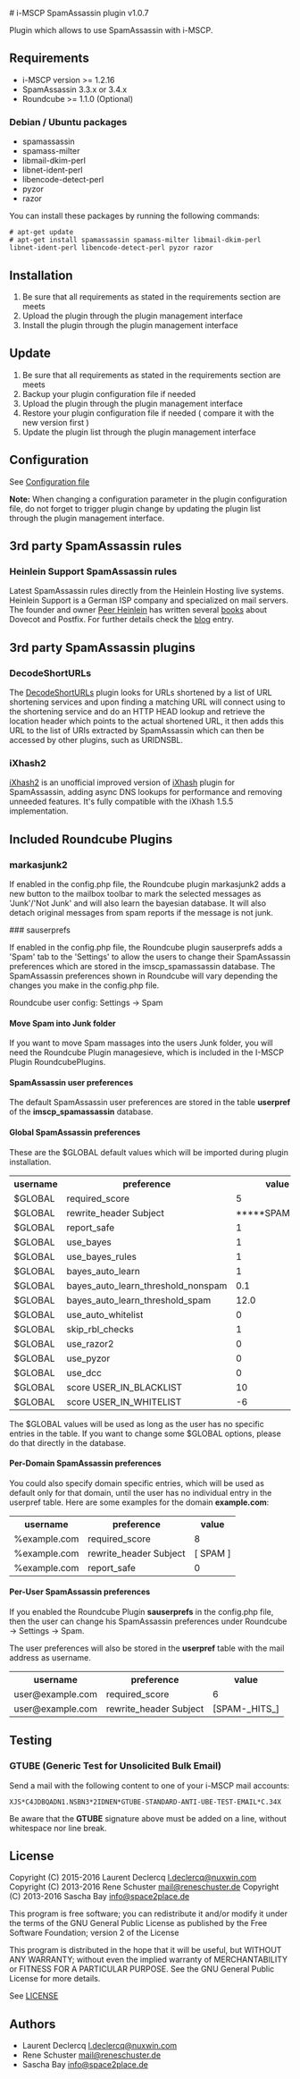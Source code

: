# i-MSCP SpamAssassin plugin v1.0.7

Plugin which allows to use SpamAssassin with i-MSCP.

## Requirements

* i-MSCP version >= 1.2.16
* SpamAssassin 3.3.x or 3.4.x
* Roundcube >= 1.1.0 (Optional)

### Debian / Ubuntu packages 

* spamassassin
* spamass-milter
* libmail-dkim-perl
* libnet-ident-perl
* libencode-detect-perl
* pyzor
* razor

You can install these packages by running the following commands:

```
# apt-get update
# apt-get install spamassassin spamass-milter libmail-dkim-perl libnet-ident-perl libencode-detect-perl pyzor razor
```

## Installation

1. Be sure that all requirements as stated in the requirements section are meets
2. Upload the plugin through the plugin management interface
3. Install the plugin through the plugin management interface

## Update

1. Be sure that all requirements as stated in the requirements section are meets
2. Backup your plugin configuration file if needed
3. Upload the plugin through the plugin management interface
4. Restore your plugin configuration file if needed ( compare it with the new version first )
5. Update the plugin list through the plugin management interface

## Configuration

See [Configuration file](../SpamAssassin/config.php)

**Note:** When changing a configuration parameter in the plugin configuration file, do not forget to trigger plugin
change by updating the plugin list through the plugin management interface.

## 3rd party SpamAssassin rules

### Heinlein Support SpamAssassin rules

Latest SpamAssassin rules directly from the Heinlein Hosting live systems.
Heinlein Support is a German ISP company and specialized on mail servers. 
The founder and owner [Peer Heinlein](https://de.wikipedia.org/wiki/Peer_Heinlein "Peer Heinlein") has written several [books](https://portal.dnb.de/opac.htm?method=simpleSearch&query=123703522) about Dovecot and Postfix.
For further details check the [blog](https://www.heinlein-support.de/blog/news/aktuelle-spamassassin-regeln-von-heinlein-support/ "Aktuelle SpamAssassin-Regeln von Heinlein Support") entry.

## 3rd party SpamAssassin plugins

### DecodeShortURLs

The [DecodeShortURLs](https://github.com/smfreegard/DecodeShortURLs "DecodeShortURLs") plugin looks for URLs shortened
by a list of URL shortening services and upon finding a matching URL will connect using to the shortening service and do
an HTTP HEAD lookup and retrieve the location header which points to the actual shortened URL, it then adds this URL to
the list of URIs extracted by SpamAssassin which can then be accessed by other plugins, such as URIDNSBL.

### iXhash2

[iXhash2](http://mailfud.org/iXhash2/ "iXhash2") is an unofficial improved version of 
[iXhash](http://www.ixhash.net/ "iXhash") plugin for SpamAssassin, adding async DNS lookups for performance and removing
unneeded features. It's fully compatible with the iXhash 1.5.5 implementation.

## Included Roundcube Plugins

### markasjunk2

If enabled in the config.php file, the Roundcube plugin markasjunk2 adds a new button to the mailbox toolbar to mark the
selected messages as 'Junk'/'Not Junk' and will also learn the bayesian database. It will also detach original messages
from spam reports if the message is not junk.

### sauserprefs

If enabled in the config.php file, the Roundcube plugin sauserprefs adds a 'Spam' tab to the 'Settings' to allow the
users to change their SpamAssassin preferences which are stored in the imscp_spamassassin database. The SpamAssassin
preferences shown in Roundcube will vary depending the changes you make in the config.php file.

Roundcube user config: Settings -> Spam

#### Move Spam into Junk folder

If you want to move Spam massages into the users Junk folder, you will need the Roundcube Plugin managesieve, which is
included in the I-MSCP Plugin RoundcubePlugins.

#### SpamAssassin user preferences

The default SpamAssassin user preferences are stored in the table **userpref** of the **imscp_spamassassin** database.

#### Global SpamAssassin preferences

These are the $GLOBAL default values which will be imported during plugin installation.

<table>
	<tr>
		<th>username</th>
		<th>preference</th>
		<th>value</th>
	</tr>
	<tr>
		<td>$GLOBAL</td>
		<td>required_score</td>
		<td>5</td>
	</tr>
	<tr>
		<td>$GLOBAL</td>
		<td>rewrite_header Subject</td>
		<td>*****SPAM*****</td>
	</tr>
	<tr>
		<td>$GLOBAL</td>
		<td>report_safe</td>
		<td>1</td>
	</tr>
	<tr>
		<td>$GLOBAL</td>
		<td>use_bayes</td>
		<td>1</td>
	</tr>
	<tr>
		<td>$GLOBAL</td>
		<td>use_bayes_rules</td>
		<td>1</td>
	</tr>
	<tr>
		<td>$GLOBAL</td>
		<td>bayes_auto_learn</td>
		<td>1</td>
	</tr>
	<tr>
		<td>$GLOBAL</td>
		<td>bayes_auto_learn_threshold_nonspam</td>
		<td>0.1</td>
	</tr>
	<tr>
		<td>$GLOBAL</td>
		<td>bayes_auto_learn_threshold_spam</td>
		<td>12.0</td>
	</tr>
	<tr>
		<td>$GLOBAL</td>
		<td>use_auto_whitelist</td>
		<td>0</td>
	</tr>
	<tr>
		<td>$GLOBAL</td>
		<td>skip_rbl_checks</td>
		<td>1</td>
	</tr>
	<tr>
		<td>$GLOBAL</td>
		<td>use_razor2</td>
		<td>0</td>
	</tr>
	<tr>
		<td>$GLOBAL</td>
		<td>use_pyzor</td>
		<td>0</td>
	</tr>
	<tr>
		<td>$GLOBAL</td>
		<td>use_dcc</td>
		<td>0</td>
	</tr>
	<tr>
		<td>$GLOBAL</td>
		<td>score USER_IN_BLACKLIST</td>
		<td>10</td>
	</tr>
	<tr>
		<td>$GLOBAL</td>
		<td>score USER_IN_WHITELIST</td>
		<td>-6</td>
	</tr>
</table>


The $GLOBAL values will be used as long as the user has no specific entries in the table. If you want to change some
$GLOBAL options, please do that directly in the database.

#### Per-Domain SpamAssassin preferences

You could also specify domain specific entries, which will be used as default only for that domain, until the user has
no individual entry in the userpref table. Here are some examples for the domain **example.com**:

<table>
	<tr>
		<th>username</th>
		<th>preference</th>
		<th>value</th>
	</tr>
	<tr>
		<td>%example.com</td>
		<td>required_score</td>
		<td>8</td>
	</tr>
	<tr>
		<td>%example.com</td>
		<td>rewrite_header Subject</td>
		<td>[ SPAM ]</td>
	</tr>
	<tr>
		<td>%example.com</td>
		<td>report_safe</td>
		<td>0</td>
	</tr>
</table>

#### Per-User SpamAssassin preferences

If you enabled the Roundcube Plugin **sauserprefs** in the config.php file, then the user can change his SpamAssassin
preferences under Roundcube -> Settings -> Spam.

The user preferences will also be stored in the **userpref** table with the mail address as username.

<table>
	<tr>
		<th>username</th>
		<th>preference</th>
		<th>value</th>
	</tr>
	<tr>
		<td>user@example.com</td>
		<td>required_score</td>
		<td>6</td>
	</tr>
	<tr>
		<td>user@example.com</td>
		<td>rewrite_header Subject</td>
		<td>[SPAM-_HITS_]</td>
	</tr>
</table>


## Testing

### GTUBE (Generic Test for Unsolicited Bulk Email)

Send a mail with the following content to one of your i-MSCP mail accounts:

```
XJS*C4JDBQADN1.NSBN3*2IDNEN*GTUBE-STANDARD-ANTI-UBE-TEST-EMAIL*C.34X
```

Be aware that the **GTUBE** signature above must be added on a line, without whitespace nor line break.

## License

Copyright (C) 2015-2016 Laurent Declercq <l.declercq@nuxwin.com>
Copyright (C) 2013-2016 Rene Schuster <mail@reneschuster.de>
Copyright (C) 2013-2016 Sascha Bay <info@space2place.de>

This program is free software; you can redistribute it and/or modify
it under the terms of the GNU General Public License as published by
the Free Software Foundation; version 2 of the License

This program is distributed in the hope that it will be useful,
but WITHOUT ANY WARRANTY; without even the implied warranty of
MERCHANTABILITY or FITNESS FOR A PARTICULAR PURPOSE.  See the
GNU General Public License for more details.

See [LICENSE](LICENSE)

## Authors

* Laurent Declercq <l.declercq@nuxwin.com>
* Rene Schuster <mail@reneschuster.de>
* Sascha Bay <info@space2place.de>

